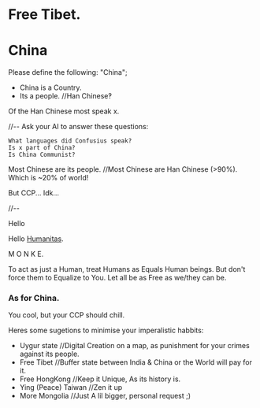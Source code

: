 # Free Tibet.

# China

Please define the following: "China";

- China is a Country.
- Its a people. //Han Chinese‽

Of the Han Chinese most speak x.

//--
Ask your AI to answer these questions:
```
What languages did Confusius speak?
Is x part of China?
Is China Communist?
```
Most Chinese are its people. //Most Chinese are Han Chinese (>90%). Which is ~20% of world!

But CCP... Idk...

//--

Hello

Hello [Humanitas](https://github.com/uDomkop/code_humanitas).

M O N K E.

To act as just a Human, treat Humans as Equals Human beings.
But don't force them to Equalize to You.
Let all be as Free as we/they can be.

### As for China. 

You cool, but your CCP should chill.

Heres some sugetions to minimise your imperalistic habbits:
 - Uygur state //Digital Creation on a map, as punishment for your crimes against its people.
 - Free Tibet //Buffer state between India & China or the World will pay for it.
 - Free HongKong //Keep it Unique, As its history is.
 - Ying (Peace) Taiwan //Zen it up
 - More Mongolia //Just A lil bigger, personal request ;)
```
